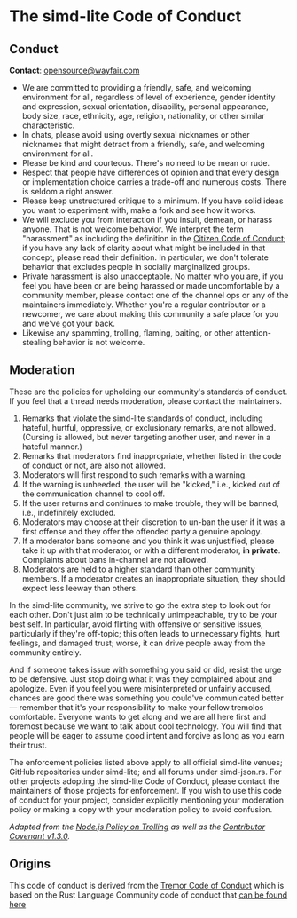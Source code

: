 # The simd-lite Code of Conduct

## Conduct

**Contact**: [opensource@wayfair.com](mailto:oss@licenser.net?subject=simd-lite+moderation)

* We are committed to providing a friendly, safe, and welcoming environment for all, regardless of level of experience, gender identity and expression, sexual orientation, disability, personal appearance, body size, race, ethnicity, age, religion, nationality, or other similar characteristic.
* In chats, please avoid using overtly sexual nicknames or other nicknames that might detract from a friendly, safe, and welcoming environment for all.
* Please be kind and courteous. There's no need to be mean or rude.
* Respect that people have differences of opinion and that every design or implementation choice carries a trade-off and numerous costs. There is seldom a right answer.
* Please keep unstructured critique to a minimum. If you have solid ideas you want to experiment with, make a fork and see how it works.
* We will exclude you from interaction if you insult, demean, or harass anyone. That is not welcome behavior. We interpret the term "harassment" as including the definition in the [Citizen Code of Conduct](http://citizencodeofconduct.org/); if you have any lack of clarity about what might be included in that concept, please read their definition. In particular, we don't tolerate behavior that excludes people in socially marginalized groups.
* Private harassment is also unacceptable. No matter who you are, if you feel you have been or are being harassed or made uncomfortable by a community member, please contact one of the channel ops or any of the maintainers immediately. Whether you're a regular contributor or a newcomer, we care about making this community a safe place for you and we've got your back.
* Likewise any spamming, trolling, flaming, baiting, or other attention-stealing behavior is not welcome.

## Moderation


These are the policies for upholding our community's standards of conduct. If you feel that a thread needs moderation, please contact the maintainers.

1. Remarks that violate the simd-lite standards of conduct, including hateful, hurtful, oppressive, or exclusionary remarks, are not allowed. (Cursing is allowed, but never targeting another user, and never in a hateful manner.)
2. Remarks that moderators find inappropriate, whether listed in the code of conduct or not, are also not allowed.
3. Moderators will first respond to such remarks with a warning.
4. If the warning is unheeded, the user will be "kicked," i.e., kicked out of the communication channel to cool off.
5. If the user returns and continues to make trouble, they will be banned, i.e., indefinitely excluded.
6. Moderators may choose at their discretion to un-ban the user if it was a first offense and they offer the offended party a genuine apology.
7. If a moderator bans someone and you think it was unjustified, please take it up with that moderator, or with a different moderator, **in private**. Complaints about bans in-channel are not allowed.
8. Moderators are held to a higher standard than other community members. If a moderator creates an inappropriate situation, they should expect less leeway than others.

In the simd-lite community, we strive to go the extra step to look out for each other. Don't just aim to be technically unimpeachable, try to be your best self. In particular, avoid flirting with offensive or sensitive issues, particularly if they're off-topic; this often leads to unnecessary fights, hurt feelings, and damaged trust; worse, it can drive people away from the community entirely.

And if someone takes issue with something you said or did, resist the urge to be defensive. Just stop doing what it was they complained about and apologize. Even if you feel you were misinterpreted or unfairly accused, chances are good there was something you could've communicated better — remember that it's your responsibility to make your fellow tremolos comfortable. Everyone wants to get along and we are all here first and foremost because we want to talk about cool technology. You will find that people will be eager to assume good intent and forgive as long as you earn their trust.

The enforcement policies listed above apply to all official simd-lite venues; GitHub repositories under simd-lite; and all forums under simd-json.rs. For other projects adopting the simd-lite Code of Conduct, please contact the maintainers of those projects for enforcement. If you wish to use this code of conduct for your project, consider explicitly mentioning your moderation policy or making a copy with your moderation policy to avoid confusion.

*Adapted from the [Node.js Policy on Trolling](http://blog.izs.me/post/30036893703/policy-on-trolling) as well as the [Contributor Covenant v1.3.0](https://www.contributor-covenant.org/version/1/3/0/).*

## Origins

This code of conduct is derived from the [Tremor Code of Conduct](https://docs.tremor.rs/CodeOfConduct/) which is based on the Rust Language Community code of conduct that [can be found here](https://www.rust-lang.org/conduct.html)
